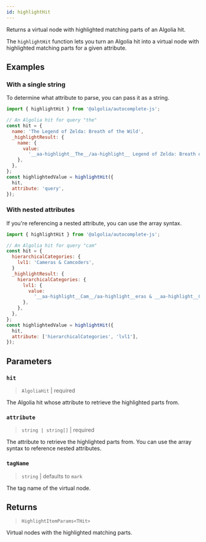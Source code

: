 ```yaml
---
id: highlightHit
---
```


Returns a virtual node with highlighted matching parts of an Algolia hit.

The `highlightHit` function lets you turn an Algolia hit into a virtual node with highlighted matching parts for a given attribute.

## Examples

### With a single string

To determine what attribute to parse, you can pass it as a string.

```js
import { highlightHit } from '@algolia/autocomplete-js';

// An Algolia hit for query "the"
const hit = {
  name: 'The Legend of Zelda: Breath of the Wild',
  _highlightResult: {
    name: {
      value:
        '__aa-highlight__The__/aa-highlight__ Legend of Zelda: Breath of __aa-highlight__the__/aa-highlight__ Wild',
    },
  },
};
const highlightedValue = highlightHit({
  hit,
  attribute: 'query',
});
```

### With nested attributes

If you're referencing a nested attribute, you can use the array syntax.

```js
import { highlightHit } from '@algolia/autocomplete-js';

// An Algolia hit for query "cam"
const hit = {
  hierarchicalCategories: {
    lvl1: 'Cameras & Camcoders',
  }
  _highlightResult: {
    hierarchicalCategories: {
      lvl1: {
        value:
          '__aa-highlight__Cam__/aa-highlight__eras & __aa-highlight__Cam__/aa-highlight__coders',
      },
    },
  },
};
const highlightedValue = highlightHit({
  hit,
  attribute: ['hierarchicalCategories', 'lvl1'],
});
```

## Parameters

### `hit`

> `AlgoliaHit` | required

The Algolia hit whose attribute to retrieve the highlighted parts from.

### `attribute`

> `string | string[]` | required

The attribute to retrieve the highlighted parts from. You can use the array syntax to reference nested attributes.

### `tagName`

> `string` | defaults to `mark`

The tag name of the virtual node.

## Returns

> `HighlightItemParams<THit>`

Virtual nodes with the highlighted matching parts.
